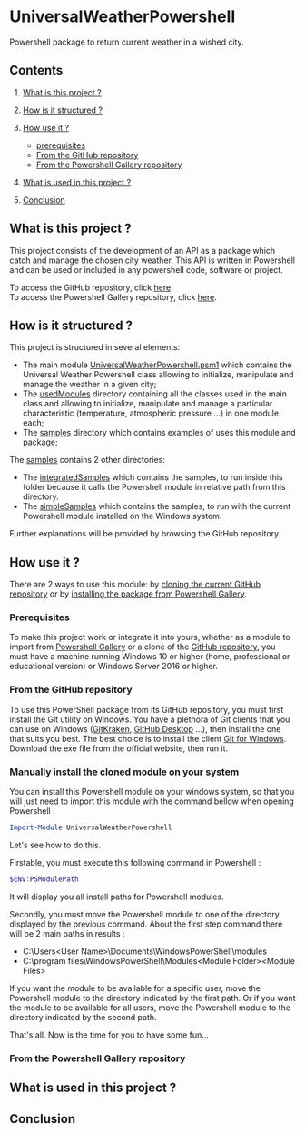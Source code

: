 # UniversalWeatherPowershell

Powershell package to return current weather in a wished city.

## Contents

1. [What is this project ?](#presentation)

2. [How is it structured ?](#structure)

3. [How use it ?](#how_use)
	- [prerequisites](#how_use_prerequisites)
	- [From the GitHub repository](#how_use_github)
	- [From the Powershell Gallery repository](#how_use_powershell_gallery)

4. [What is used in this project ?](#what_used)

5. [Conclusion](#conclusion)

<a name="presentation"/></a>
## What is this project ?

This project consists of the development of an API as a package which catch and manage the chosen city weather. 
This API is written in Powershell and can be used or included in any powershell code, software or project.

To access the GitHub repository, click [here](https://github.com/Vicken-Ghoubiguian/UniversalWeatherPowershell).<br/>
To access the Powershell Gallery repository, click [here](#truc).
  
<a name="structure"/></a>
## How is it structured ?

This project is structured in several elements:

- The main module [UniversalWeatherPowershell.psm1](https://github.com/Vicken-Ghoubiguian/UniversalWeatherPowershell/blob/master/UniversalWeatherPowershell.psm1) which contains the Universal Weather Powershell class allowing to initialize, manipulate and manage the weather in a given city;
- The [usedModules](https://github.com/Vicken-Ghoubiguian/UniversalWeatherPowershell/tree/master/usedModules) directory containing all the classes used in the main class and allowing to initialize, manipulate and manage a particular characteristic (temperature, atmospheric pressure ...) in one module each;
- The [samples](https://github.com/Vicken-Ghoubiguian/UniversalWeatherPowershell/tree/master/samples) directory which contains examples of uses this module and package;

The [samples](https://github.com/Vicken-Ghoubiguian/UniversalWeatherPowershell/tree/master/samples) contains 2 other directories:

- The [integratedSamples](https://github.com/Vicken-Ghoubiguian/UniversalWeatherPowershell/tree/master/samples/integratedSamples) which contains the samples, to run inside this folder because it calls the Powershell module in relative path from this directory.
- The [simpleSamples](https://github.com/Vicken-Ghoubiguian/UniversalWeatherPowershell/tree/master/samples/simpleSamples) which contains the samples, to run with the current Powershell module installed on the Windows system.

Further explanations will be provided by browsing the GitHub repository.

<a name="how_use"/></a>
## How use it ?

There are 2 ways to use this module: by [cloning the current GitHub repository](#how_use_github) or by [installing the package from Powershell Gallery](#how_use_powershell_gallery).

<a name="how_use_prerequisites"></a>
### Prerequisites

To make this project work or integrate it into yours, whether as a module to import from [Powershell Gallery](#how_use_powershell_gallery) or a clone of the [GitHub repository](#how_use_github), you must have a machine running Windows 10 or higher (home, professional or educational version) or Windows Server 2016 or higher.

<a name="how_use_github"></a>
### From the GitHub repository

To use this PowerShell package from its GitHub repository, you must first install the Git utility on Windows. 
You have a plethora of Git clients that you can use on Windows ([GitKraken](https://www.gitkraken.com/), [GitHub Desktop](https://desktop.github.com/) ...), then install the one that suits you best.
The best choice is to install the client [Git for Windows](https://gitforwindows.org/). Download the exe file from the official website, then run it.

### Manually install the cloned module on your system

You can install this Powershell module on your windows system, so that you will just need to import this module with the command bellow when opening Powershell :

```powershell
Import-Module UniversalWeatherPowershell
```
Let's see how to do this.

Firstable, you must execute this following command in Powershell :

```powershell
$ENV:PSModulePath
```
It will display you all install paths for Powershell modules.

Secondly, you must move the Powershell module to one of the directory displayed by the previous command.
About the first step command there will be 2 main paths in results :

- C:\Users\<User Name>\Documents\WindowsPowerShell\modules
- C:\program files\WindowsPowerShell\Modules\<Module Folder>\<Module Files>
	
If you want the module to be available for a specific user, move the Powershell module to the directory indicated by the first path.
Or if you want the module to be available for all users, move the Powershell module to the directory indicated by the second path.

That's all. 
Now is the time for you to have some fun...

<a name="how_use_powershell_gallery"></a>
### From the Powershell Gallery repository

<a name="what_used"/></a>
## What is used in this project ?

<a name="conclusion"/></a>
## Conclusion
